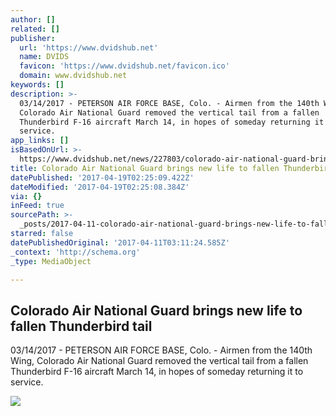 ```yaml
---
author: []
related: []
publisher:
  url: 'https://www.dvidshub.net'
  name: DVIDS
  favicon: 'https://www.dvidshub.net/favicon.ico'
  domain: www.dvidshub.net
keywords: []
description: >-
  03/14/2017 - PETERSON AIR FORCE BASE, Colo. - Airmen from the 140th Wing,
  Colorado Air National Guard removed the vertical tail from a fallen
  Thunderbird F-16 aircraft March 14, in hopes of someday returning it to
  service.
app_links: []
isBasedOnUrl: >-
  https://www.dvidshub.net/news/227803/colorado-air-national-guard-brings-new-life-fallen-thunderbird-tail
title: Colorado Air National Guard brings new life to fallen Thunderbird tail
datePublished: '2017-04-19T02:25:09.422Z'
dateModified: '2017-04-19T02:25:08.384Z'
via: {}
inFeed: true
sourcePath: >-
  _posts/2017-04-11-colorado-air-national-guard-brings-new-life-to-fallen-thunde.md
starred: false
datePublishedOriginal: '2017-04-11T03:11:24.585Z'
_context: 'http://schema.org'
_type: MediaObject

---
```

<article style=""><h1>Colorado Air National Guard brings new life to fallen Thunderbird tail</h1><p>03/14/2017 - PETERSON AIR FORCE BASE, Colo. - Airmen from the 140th Wing, Colorado Air National Guard removed the vertical tail from a fallen Thunderbird F-16 aircraft March 14, in hopes of someday returning it to service.</p><img src="https://static.dvidshub.net/media/thumbs/photos/1703/3250320/1000w_q75.jpg" /></article>